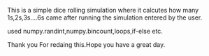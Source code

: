 This is a simple dice rolling simulation where it calcutes how many 1s,2s,3s....6s came after running the simulation entered by the user.

used numpy.randint,numpy.bincount,loops,if-else etc.

Thank you For redaing this.Hope you have a great day.

